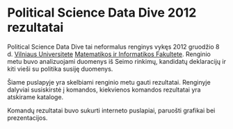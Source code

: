 Political Science Data Dive 2012 rezultatai
============================================

Political Science Data Dive tai neformalus renginys vykęs 2012 gruodžio 8 d.
[Vilniaus Universitete](http://www.vu.lt) [Matematikos ir Informatikos
Fakultete](http://www.mif.vu.lt). Renginio metu buvo analizuojami duomenys iš
Seimo rinkimų, kandidatų deklaracijų ir kiti vieši su politika susiję duomenys.

Šiame puslapyje yra skelbiami renginio metu gauti rezultatai. Renginyje dalyviai
susiskirstė į komandos, kiekvienos komandos rezultatai yra atskirame kataloge.

Komandų rezultatai buvo sukurti interneto puslapiai, paruošti grafikai bei
prezentacijos. 



